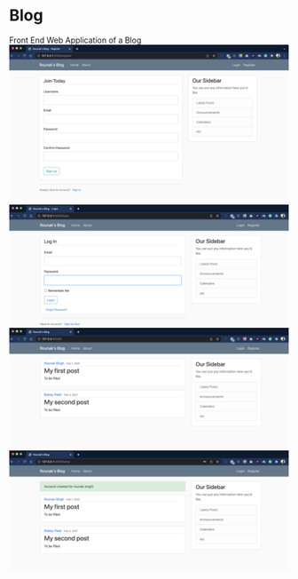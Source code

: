 # Blog
Front End Web Application of a Blog
![](Images/Register_Page.png)
![](Images/Login_Page.png)
![](Images/Home_Page.png)
![](Images/Login_Success.png)
